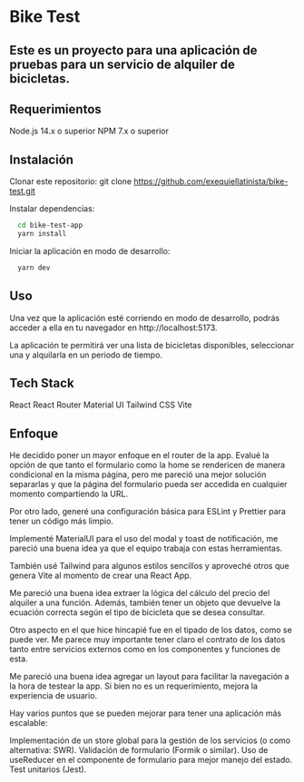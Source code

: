 # Bike Test
## Este es un proyecto para una aplicación de pruebas para un servicio de alquiler de bicicletas.

## Requerimientos
Node.js 14.x o superior
NPM 7.x o superior
## Instalación
Clonar este repositorio: git clone https://github.com/exequiellatinista/bike-test.git

Instalar dependencias:
```bash
  cd bike-test-app
  yarn install
```
Iniciar la aplicación en modo de desarrollo:
```bash
  yarn dev
```
## Uso
Una vez que la aplicación esté corriendo en modo de desarrollo, podrás acceder a ella en tu navegador en http://localhost:5173.

La aplicación te permitirá ver una lista de bicicletas disponibles, seleccionar una y alquilarla en un periodo de tiempo.

## Tech Stack
React
React Router
Material UI
Tailwind CSS
Vite

## Enfoque
He decidido poner un mayor enfoque en el router de la app. Evalué la opción de que tanto el formulario como la home se rendericen de manera condicional en la misma página, pero me pareció una mejor solución separarlas y que la página del formulario pueda ser accedida en cualquier momento compartiendo la URL.

Por otro lado, generé una configuración básica para ESLint y Prettier para tener un código más limpio.

Implementé MaterialUI para el uso del modal y toast de notificación, me pareció una buena idea ya que el equipo trabaja con estas herramientas.

También usé Tailwind para algunos estilos sencillos y aproveché otros que genera Vite al momento de crear una React App.

Me pareció una buena idea extraer la lógica del cálculo del precio del alquiler a una función. Además, también tener un objeto que devuelve la ecuación correcta según el tipo de bicicleta que se desea consultar.

Otro aspecto en el que hice hincapié fue en el tipado de los datos, como se puede ver. Me parece muy importante tener claro el contrato de los datos tanto entre servicios externos como en los componentes y funciones de esta.

Me pareció una buena idea agregar un layout para facilitar la navegación a la hora de testear la app. Si bien no es un requerimiento, mejora la experiencia de usuario.



Hay varios puntos que se pueden mejorar para tener una aplicación más escalable:

Implementación de un store global para la gestión de los servicios (o como alternativa: SWR).
Validación de formulario (Formik o similar).
Uso de useReducer en el componente de formulario para mejor manejo del estado.
Test unitarios (Jest).
